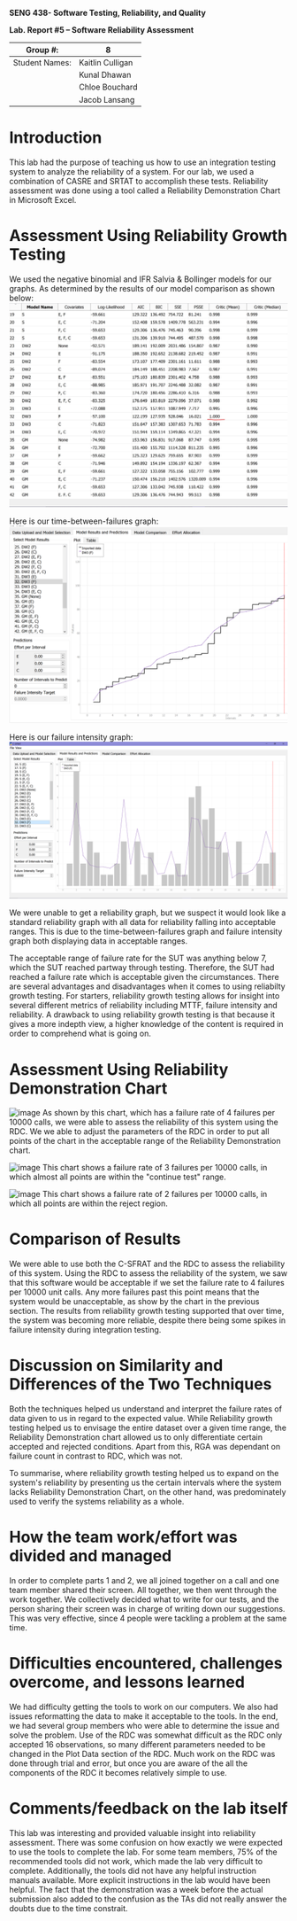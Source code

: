 **SENG 438- Software Testing, Reliability, and Quality**

**Lab. Report \#5 – Software Reliability Assessment**

| Group \#:      |  8   |
| -------------- | --- |
| Student Names: |  Kaitlin Culligan   |
|                |  Kunal Dhawan   |
|                |  Chloe Bouchard   |
|                |  Jacob Lansang   |

# Introduction
This lab had the purpose of teaching us how to use an integration testing system to analyze the reliability of a system. For our lab, we used a combination of CASRE and SRTAT to accomplish these tests. Reliability assessment was done using a tool called a Reliability Demonstration Chart in Microsoft Excel.
# 

# Assessment Using Reliability Growth Testing 

We used the negative binomial and IFR Salvia & Bollinger models for our graphs. As determined by the results of our model comparison as shown below:
![alt text](https://github.com/seng438-winter-2022/seng438-a5-kaitlinculligan/blob/main/media/mean_comparison_a5.png?raw=true)

Here is our time-between-failures graph:
![alt text](https://github.com/seng438-winter-2022/seng438-a5-kaitlinculligan/blob/main/media/DW3_a5.png?raw=true)

Here is our failure intensity graph:
![alt text](https://github.com/seng438-winter-2022/seng438-a5-kaitlinculligan/blob/main/media/intensity_graph_a5.png?raw=true)

We were unable to get a reliability graph, but we suspect it would look like a standard reliability graph with all data for reliability falling into acceptable ranges. This is due to the time-between-failures graph and failure intensity graph both displaying data in acceptable ranges.

The acceptable range of failure rate for the SUT was anything below 7, which the SUT reached partway through testing. Therefore, the SUT had reached a failure rate which is acceptable given the circumstances. There are several advantages and disadvantages when it comes to using reliabilty growth testing. For starters, reliability growth testing allows for insight into several different metrics of reliability including MTTF, failure intensity and reliability. A drawback to using reliability growth testing is that because it gives a more indepth view, a higher knowledge of the content is required in order to comprehend what is going on.

# Assessment Using Reliability Demonstration Chart 
![image](https://user-images.githubusercontent.com/82078868/161868540-a3111e88-9d66-41f3-8137-14668f49f34a.png)
As shown by this chart, which has a failure rate of 4 failures per 10000 calls, we were able to assess the reliability of this system using the RDC. We we able to adjust the parameters of the RDC in order to put all points of the chart in the acceptable range of the Reliability Demonstration chart.

![image](https://user-images.githubusercontent.com/82078868/162260920-27541445-8c7b-44e2-a915-07fd66d5d107.png)
This chart shows a failure rate of 3 failures per 10000 calls, in which almost all points are within the "continue test" range. 


![image](https://user-images.githubusercontent.com/82078868/162261050-4f311809-a502-4e6a-97af-f32b735a4358.png)
This chart shows a failure rate of 2 failures per 10000 calls, in which all points are within the reject region.

# 

# Comparison of Results

We were able to use both the C-SFRAT and the RDC to assess the reliability of this system. Using the RDC to assess the reliability of the system, we saw that this software would be acceptable if we set the failure rate to 4 failures per 10000 unit calls. Any more failures past this point means that the system would be unacceptable, as show by the chart in the previous section. The results from reliability growth testing supported that over time, the system was becoming more reliable, despite there being some spikes in failure intensity during integration testing.

# Discussion on Similarity and Differences of the Two Techniques

Both the techniques helped us understand and interpret the failure rates of data given to us in regard to the expected value. While Reliability growth testing helped us to envisage the entire dataset over a given time range, the Reliability Demonstration chart allowed us to only differentiate certain accepted and rejected conditions. Apart from this, RGA was dependant on failure count in contrast to RDC, which was not.

To summarise, where reliability growth testing helped us to expand on the system's reliability by presenting us the certain intervals where the system lacks Reliability Demonstration Chart, on the other hand, was predominately used to verify the systems reliability as a whole.

# How the team work/effort was divided and managed

In order to complete parts 1 and 2, we all joined together on a call and one team member shared their screen. All together, we then went through the work together. We collectively decided what to write for our tests, and the person sharing their screen was in charge of writing down our suggestions. This was very effective, since 4 people were tackling a problem at the same time.

# Difficulties encountered, challenges overcome, and lessons learned

We had difficulty getting the tools to work on our computers. We also had issues reformatting the data to make it acceptable to the tools. In the end, we had several group members who were able to determine the issue and solve the problem. Use of the RDC was somewhat difficult as the RDC only accepted 16 observations, so many different parameters needed to be changed in the Plot Data section of the RDC. Much work on the RDC was done through trial and error, but once you are aware of the all the components of the RDC it becomes relatively simple to use.

# Comments/feedback on the lab itself

This lab was interesting and provided valuable insight into reliability assessment. There was some confusion on how exactly we were expected to use the tools to complete the lab. For some team members, 75% of the recommended tools did not work, which made the lab very difficult to complete. Additionally, the tools did not have any helpful instruction manuals available. More explicit instructions in the lab would have been helpful. The fact that the demonstration was a week before the actual submission also added to the confusion as the TAs did not really answer the doubts due to the time constrait.
